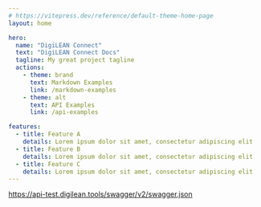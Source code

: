 ```yaml
---
# https://vitepress.dev/reference/default-theme-home-page
layout: home

hero:
  name: "DigiLEAN Connect"
  text: "DigiLEAN Connect Docs"
  tagline: My great project tagline
  actions:
    - theme: brand
      text: Markdown Examples
      link: /markdown-examples
    - theme: alt
      text: API Examples
      link: /api-examples

features:
  - title: Feature A
    details: Lorem ipsum dolor sit amet, consectetur adipiscing elit
  - title: Feature B
    details: Lorem ipsum dolor sit amet, consectetur adipiscing elit
  - title: Feature C
    details: Lorem ipsum dolor sit amet, consectetur adipiscing elit
---
```


https://api-test.digilean.tools/swagger/v2/swagger.json
